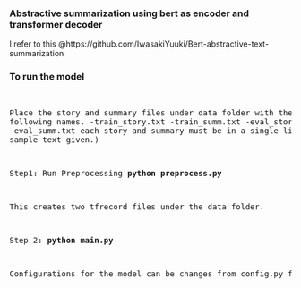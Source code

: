 <h3>Abstractive summarization using bert as encoder and transformer decoder</h3>
I refer to this @https://github.com/IwasakiYuuki/Bert-abstractive-text-summarization
<h3>To run the model</h3>
<pre>

Place the story and summary files under data folder with the following names.
-train_story.txt
-train_summ.txt
-eval_story.txt
-eval_summ.txt
each story and summary must be in a single line (see sample text given.)


Step1:
Run Preprocessing
<b>python preprocess.py</b>

This creates two tfrecord files under the data folder.

Step 2:
<b>python main.py</b>

Configurations for the model can be changes from config.py file


</pre>


